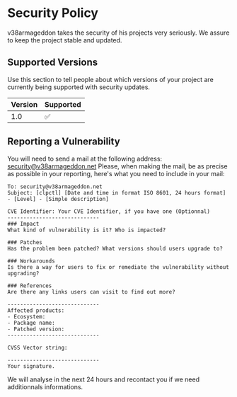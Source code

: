 # Security Policy
v38armageddon takes the security of his projects very seriously.
We assure to keep the project stable and updated.

## Supported Versions
Use this section to tell people about which versions of your project are
currently being supported with security updates.

| Version | Supported          |
| ------- | ------------------ |
| 1.0   | :white_check_mark: |

## Reporting a Vulnerability
You will need to send a mail at the following address: [security@v38armageddon.net](mailto:security@v38armageddon.net)
Please, when making the mail, be as precise as possible in your reporting, here's what you need to include in your mail:
```mail
To: security@v38armageddon.net
Subject: [clpctl] [Date and time in format ISO 8601, 24 hours format] - [Level] - [Simple description]

CVE Identifier: Your CVE Identifier, if you have one (Optionnal)
-----------------------------
### Impact
What kind of vulnerability is it? Who is impacted?

### Patches
Has the problem been patched? What versions should users upgrade to?

### Workarounds
Is there a way for users to fix or remediate the vulnerability without upgrading?

### References
Are there any links users can visit to find out more?

-----------------------------
Affected products:
- Ecosystem: 
- Package name:
- Patched version:
-----------------------------

CVSS Vector string:

-----------------------------
Your signature.
```

We will analyse in the next 24 hours and recontact you if we need additionnals informations.
